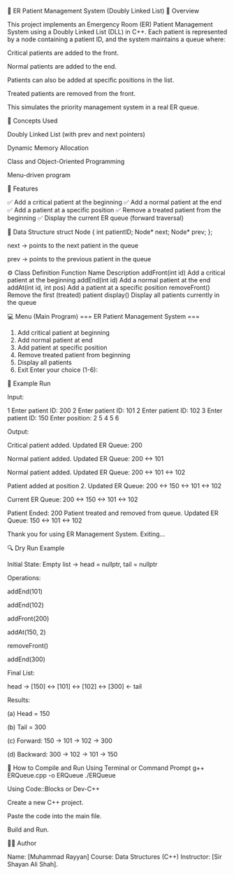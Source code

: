 🏥 ER Patient Management System (Doubly Linked List)
📌 Overview

This project implements an Emergency Room (ER) Patient Management System using a Doubly Linked List (DLL) in C++.
Each patient is represented by a node containing a patient ID, and the system maintains a queue where:

Critical patients are added to the front.

Normal patients are added to the end.

Patients can also be added at specific positions in the list.

Treated patients are removed from the front.

This simulates the priority management system in a real ER queue.

🧠 Concepts Used

Doubly Linked List (with prev and next pointers)

Dynamic Memory Allocation

Class and Object-Oriented Programming

Menu-driven program

🧩 Features

✅ Add a critical patient at the beginning
✅ Add a normal patient at the end
✅ Add a patient at a specific position
✅ Remove a treated patient from the beginning
✅ Display the current ER queue (forward traversal)

🧱 Data Structure
struct Node {
    int patientID;
    Node* next;
    Node* prev;
};


next → points to the next patient in the queue

prev → points to the previous patient in the queue

⚙️ Class Definition
Function Name	Description
addFront(int id)	Add a critical patient at the beginning
addEnd(int id)	Add a normal patient at the end
addAt(int id, int pos)	Add a patient at a specific position
removeFront()	Remove the first (treated) patient
display()	Display all patients currently in the queue

💻 Menu (Main Program)
=== ER Patient Management System ===
1. Add critical patient at beginning
2. Add normal patient at end
3. Add patient at specific position
4. Remove treated patient from beginning
5. Display all patients
6. Exit
Enter your choice (1-6):

🧮 Example Run

Input:

1
Enter patient ID: 200
2
Enter patient ID: 101
2
Enter patient ID: 102
3
Enter patient ID: 150
Enter position: 2
5
4
5
6


Output:

Critical patient added. Updated ER Queue:
200

Normal patient added. Updated ER Queue:
200 <-> 101

Normal patient added. Updated ER Queue:
200 <-> 101 <-> 102

Patient added at position 2. Updated ER Queue:
200 <-> 150 <-> 101 <-> 102

Current ER Queue:
200 <-> 150 <-> 101 <-> 102

Patient Ended: 200
Patient treated and removed from queue.
Updated ER Queue:
150 <-> 101 <-> 102

Thank you for using ER Management System. Exiting...

🔍 Dry Run Example

Initial State:
Empty list → head = nullptr, tail = nullptr

Operations:

addEnd(101)

addEnd(102)

addFront(200)

addAt(150, 2)

removeFront()

addEnd(300)

Final List:

head → [150] <-> [101] <-> [102] <-> [300] ← tail


Results:

(a) Head = 150

(b) Tail = 300

(c) Forward: 150 → 101 → 102 → 300

(d) Backward: 300 → 102 → 101 → 150

🧾 How to Compile and Run
Using Terminal or Command Prompt
g++ ERQueue.cpp -o ERQueue
./ERQueue

Using Code::Blocks or Dev-C++

Create a new C++ project.

Paste the code into the main file.

Build and Run.

🧑‍💻 Author

Name: [Muhammad Rayyan]
Course: Data Structures (C++)
Instructor: [Sir Shayan Ali Shah].
